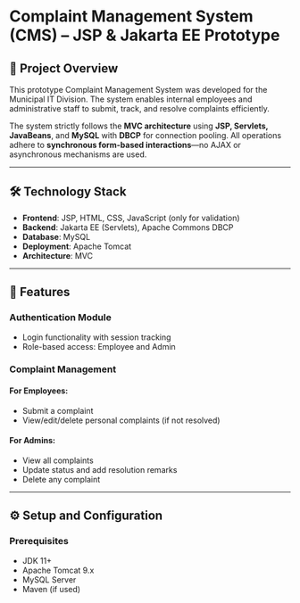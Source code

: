 # Complaint Management System (CMS) – JSP & Jakarta EE Prototype

## 📌 Project Overview
This prototype Complaint Management System was developed for the Municipal IT Division. The system enables internal employees and administrative staff to submit, track, and resolve complaints efficiently. 

The system strictly follows the **MVC architecture** using **JSP, Servlets, JavaBeans**, and **MySQL** with **DBCP** for connection pooling. All operations adhere to **synchronous form-based interactions**—no AJAX or asynchronous mechanisms are used.

---

## 🛠️ Technology Stack
- **Frontend**: JSP, HTML, CSS, JavaScript (only for validation)
- **Backend**: Jakarta EE (Servlets), Apache Commons DBCP
- **Database**: MySQL
- **Deployment**: Apache Tomcat
- **Architecture**: MVC

---

## 🔐 Features

### Authentication Module
- Login functionality with session tracking
- Role-based access: Employee and Admin

### Complaint Management

#### For Employees:
- Submit a complaint
- View/edit/delete personal complaints (if not resolved)

#### For Admins:
- View all complaints
- Update status and add resolution remarks
- Delete any complaint

---

## ⚙️ Setup and Configuration

### Prerequisites
- JDK 11+
- Apache Tomcat 9.x
- MySQL Server
- Maven (if used)
 
 
